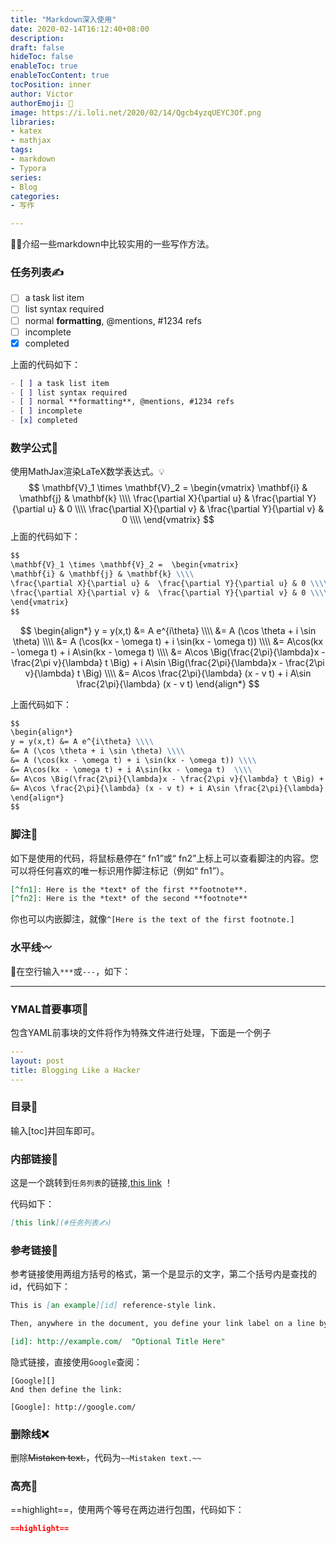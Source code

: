 ```yaml
---
title: "Markdown深入使用"
date: 2020-02-14T16:12:40+08:00
description:
draft: false
hideToc: false
enableToc: true
enableTocContent: true
tocPosition: inner
author: Victor
authorEmoji: 👻
image: https://i.loli.net/2020/02/14/Qgcb4yzqUEYC3Of.png
libraries:
- katex
- mathjax
tags:
- markdown
- Typora
series:
- Blog
categories:
- 写作

---
```


:blonde_woman:介绍一些markdown中比较实用的一些写作方法。

<!--more-->

### 任务列表✍

- [ ] a task list item
- [ ] list syntax required
- [ ] normal **formatting**, @mentions, #1234 refs
- [ ] incomplete
- [x] completed

上面的代码如下：

```markdown
- [ ] a task list item
- [ ] list syntax required
- [ ] normal **formatting**, @mentions, #1234 refs
- [ ] incomplete
- [x] completed
```

### 数学公式:triangular_ruler:

使用MathJax渲染LaTeX数学表达式。:bulb:
$$
\mathbf{V}_1 \times \mathbf{V}_2 =  \begin{vmatrix}
\mathbf{i} & \mathbf{j} & \mathbf{k} \\\\
\frac{\partial X}{\partial u} &  \frac{\partial Y}{\partial u} & 0 \\\\
\frac{\partial X}{\partial v} &  \frac{\partial Y}{\partial v} & 0 \\\\
\end{vmatrix}
$$
上面的代码如下：

```markdown
$$
\mathbf{V}_1 \times \mathbf{V}_2 =  \begin{vmatrix}
\mathbf{i} & \mathbf{j} & \mathbf{k} \\\\
\frac{\partial X}{\partial u} &  \frac{\partial Y}{\partial u} & 0 \\\\
\frac{\partial X}{\partial v} &  \frac{\partial Y}{\partial v} & 0 \\\\
\end{vmatrix}
$$
```

$$
\begin{align*}
y = y(x,t) &= A e^{i\theta} \\\\
&= A (\cos \theta + i \sin \theta) \\\\
&= A (\cos(kx - \omega t) + i \sin(kx - \omega t)) \\\\
&= A\cos(kx - \omega t) + i A\sin(kx - \omega t)  \\\\
&= A\cos \Big(\frac{2\pi}{\lambda}x - \frac{2\pi v}{\lambda} t \Big) + i A\sin \Big(\frac{2\pi}{\lambda}x - \frac{2\pi v}{\lambda} t \Big)  \\\\
&= A\cos \frac{2\pi}{\lambda} (x - v t) + i A\sin \frac{2\pi}{\lambda} (x - v t)
\end{align*}
$$

上面代码如下：

```markdown
$$
\begin{align*}
y = y(x,t) &= A e^{i\theta} \\\\
&= A (\cos \theta + i \sin \theta) \\\\
&= A (\cos(kx - \omega t) + i \sin(kx - \omega t)) \\\\
&= A\cos(kx - \omega t) + i A\sin(kx - \omega t)  \\\\
&= A\cos \Big(\frac{2\pi}{\lambda}x - \frac{2\pi v}{\lambda} t \Big) + i A\sin \Big(\frac{2\pi}{\lambda}x - \frac{2\pi v}{\lambda} t \Big)  \\\\
&= A\cos \frac{2\pi}{\lambda} (x - v t) + i A\sin \frac{2\pi}{\lambda} (x - v t)
\end{align*}
$$
```

### 脚注:footprints:

如下是使用的代码，将鼠标悬停在“ fn1”或“ fn2”上标上可以查看脚注的内容。您可以将任何喜欢的唯一标识用作脚注标记（例如“ fn1”）。

```markdown
[^fn1]: Here is the *text* of the first **footnote**.
[^fn2]: Here is the *text* of the second **footnote**
```

你也可以内嵌脚注，就像`^[Here is the text of the first footnote.]`

### 水平线:wavy_dash:

:star2:在空行输入`***`或`---`，如下：

****

### YMAL首要事项:thinking:

包含YAML前事块的文件将作为特殊文件进行处理，下面是一个例子

```yaml
---
layout: post
title: Blogging Like a Hacker
---
```

### 目录:bookmark_tabs:

输入[toc]并回车即可。

### 内部链接:link:

这是一个跳转到`任务列表`的链接,[this link](#任务列表✍) ！

代码如下：

```markdown
[this link](#任务列表✍)
```

### 参考链接:book:

参考链接使用两组方括号的格式，第一个是显示的文字，第二个括号内是查找的id，代码如下：

```markdown
This is [an example][id] reference-style link.

Then, anywhere in the document, you define your link label on a line by itself like this:

[id]: http://example.com/  "Optional Title Here"
```

隐式链接，直接使用`Google`查阅：

```
[Google][]
And then define the link:

[Google]: http://google.com/
```

### 删除线:x:

删除~~Mistaken text.~~，代码为`~~Mistaken text.~~`

### 高亮:high_brightness:

==highlight==，使用两个等号在两边进行包围，代码如下：

```markdown
==highlight==
```

